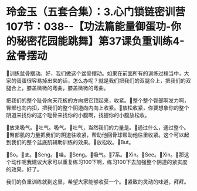 # 玲金玉（五套合集）：3.心门锁链密训营 107节：038--【功法篇能量御蛋功-你的秘密花园能跳舞】第37课负重训练4-盆骨摆动

🎼训练盆骨摆动。好，我们做这个盆骨摆动。如果在前面所有的训练过程当中，大家的蛋蛋很容易掉出来的话，怎么办呢？就是我们把我们的双腿合上，把我们的双腿合上，膝盖微微的弯曲，膝盖微微的弯曲。

把我们的整个耻骨向天花板的方向把它顶起来，收紧。🎼整个整个臀部啊发力啊，臀部也向内扣，把我们的整个阴道向内向上收紧。🎼放松收紧，你要想象你的整个阴道来找你的这个耻骨来找你的小腹啊，找握你的小腹放松收。

🎼放来吸气。🎼吐气。吸气。🎼吐气，当然我们的力量是。🎼通过什么，通过整个。🎼臀部肌的力量把我们的阴道往收紧，帮助他回骨球帮助他往里收紧。这个可以起到我们的整个盆底肌辅助训练的效果。🎼放松收。🎼But。

🎼So。🎼ま。🎼Seng。🎼哇。🎼Seng。🎼吸气。🎼7系。🎼Xin。🎼See。🎼Xin。🎼那这个动作呢我建议大家可以重复练习100下啊，练习100下去加强整个阴道的紧实度的效果。好了。

我们的负重训练就到这里，希望大家能够收获一个。🎼紧致的灵动的味道，拜拜。